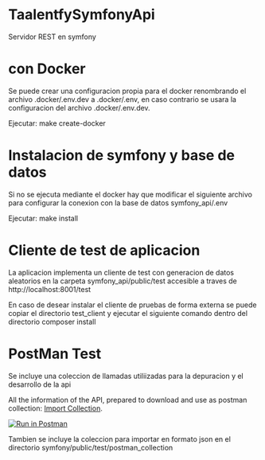# TaalentfySymfonyApi
Servidor REST en symfony


# con Docker
Se puede crear una configuracion propia para el docker renombrando el archivo .docker/.env.dev a .docker/.env, 
en caso contrario se usara la configuracion del archivo .docker/.env.dev.

Ejecutar: 
    make create-docker


# Instalacion de symfony y base de datos
Si no se ejecuta mediante el docker hay que modificar el siguiente archivo para configurar la conexion con la base de datos
    symfony_api/.env

Ejecutar:
    make install


# Cliente de test de aplicacion
La aplicacion implementa un cliente de test con generacion de datos aleatorios en la carpeta symfony_api/public/test accesible a traves de http://localhost:8001/test

En caso de desear instalar el cliente de pruebas de forma externa se puede copiar el directorio test_client y ejecutar el siguiente comando dentro del directorio
    composer install


# PostMan Test
Se incluye una coleccion de llamadas utiliizadas para la depuracion y el desarrollo de la api

All the information of the API, prepared to download and use as postman collection: [Import Collection](https://www.getpostman.com/collections/3a49a163cc79875e1a59).

[![Run in Postman](https://run.pstmn.io/button.svg)](https://app.getpostman.com/run-collection/3a49a163cc79875e1a59)

Tambien se incluye la coleccion para importar en formato json en el directorio symfony/public/test/postman_collection